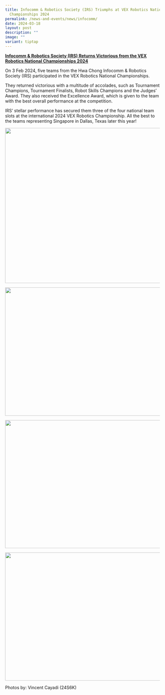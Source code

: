 ```yaml
---
title: Infocomm & Robotics Society (IRS) Triumphs at VEX Robotics National
  Championships 2024
permalink: /news-and-events/news/infocomm/
date: 2024-03-18
layout: post
description: ""
image: ""
variant: tiptap
---
```

<p><strong><u>Infocomm &amp; Robotics Society (IRS) Returns Victorious from the VEX Robotics National Championships 2024</u></strong>
</p>
<p>On 3 Feb 2024, five teams from the Hwa Chong Infocomm &amp; Robotics Society
(IRS) participated in the VEX Robotics National Championships.&nbsp;</p>
<p>They returned victorious with a multitude of accolades, such as Tournament
Champions, Tournament Finalists, Robot Skills Champions and the Judges’
Award. They also received the Excellence Award, which is given to the team
with the best overall performance at the competition.</p>
<p>IRS’ stellar performance has secured them three of the four national team
slots at the international 2024 VEX Robotics Championship. All the best
to the teams representing Singapore in Dallas, Texas later this year!</p>
<div class="isomer-image-wrapper">
<img style="margin-left:0px;margin-top:0px;" height="504" width="624" src="https://lh7-us.googleusercontent.com/eECwPlrKI-Z7wZSmnphG-0IxFeQ3Cy28TfTDNKnflcwqzHd6gKTCywe4yZvYlJpjaOurzE41-On9FzxurMKUSPyy20g28L-iHUTeJNbeG-sf6j7vQxKq-qQiL4GHu-acKpkkMYas54A1kLidwbp7aw0">
</div>
<p></p>
<div class="isomer-image-wrapper">
<img style="margin-left:0px;margin-top:0px;" height="417" width="624" src="https://lh7-us.googleusercontent.com/WkhBo42RDetNkpkX_sI8afaMId9o6XTobU3pVTejbQ1biuTxWz030-hG_ziHJG35GD_WB1oJwjTHldy2dOWSwafbBxhNC2NFqVFKy8n6asf5-Na7EnvHoU5MG46i01Rf1GitXYYZF_mY2VPZucHgXcw">
</div>
<p></p>
<div class="isomer-image-wrapper">
<img style="margin-left:0px;margin-top:0px;" height="416" width="624" src="https://lh7-us.googleusercontent.com/pZko4acr9Oqa63g4lXs0IjGDZS0kgzPKf6Bxq8B5yResAVQjKYZJ6b7GxyKRrqSt_EHWj5cxXNKnE1YzMb_qEa9_bDhqkPaqUVphm9-SsplX3M0UlwHUXZeY25YtoHfwjdRrFNR-BEAPQnAI59YP8Ow">
</div>
<p></p>
<div class="isomer-image-wrapper">
<img style="margin-left:0px;margin-top:0px;" height="416" width="624" src="https://lh7-us.googleusercontent.com/KhOyzu399ZwONUSbj7L-9yTT0t2urLoy7TrQe-eQtWtp34093bHLe71aO3FczIECKlf9cJN6dssk61b7h3TE7gIhwAf0NldcUkuYCpHtrJZ6GOeujMNYIZRDeesfo6saBZLon1HKwMpYPNT2bwiZYAQ">
</div>
<p>Photos by: Vincent Cayadi (24S6K)</p>
<p>
<br>
</p>